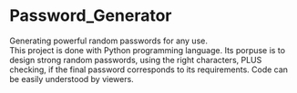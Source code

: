 # Password_Generator
Generating powerful random passwords for any use.  
This project is done with Python programming language.
Its porpuse is to design strong random passwords,
using the right characters, PLUS checking,
if the final password corresponds to its requirements.
Code can be easily understood by viewers.

